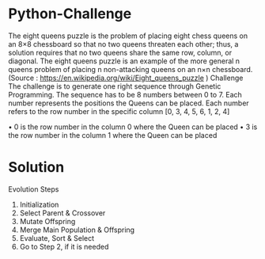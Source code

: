 # Python-Challenge
The eight queens puzzle is the problem of placing eight chess queens on an 8×8 chessboard so that no two queens threaten each other; thus, a solution requires that no two queens share the same row, column, or diagonal. The eight queens puzzle is an example of the more general n queens problem of placing n non-attacking queens on an n×n chessboard. (Source : https://en.wikipedia.org/wiki/Eight_queens_puzzle )	
Challenge
The challenge is to generate one right sequence through Genetic Programming. The sequence has to be 8 numbers between 0 to 7. Each number represents the positions the Queens can be placed. Each number refers to the row number in the specific column [0,	3,	4,	5,	6,	1,	2,	4]

•	0 is the row number in the column 0 where the Queen can be placed
•	3 is the row number in the column 1 where the Queen can be placed

# Solution
Evolution Steps
1. Initialization
2. Select Parent & Crossover
3. Mutate Offspring
4. Merge Main Population & Offspring
5. Evaluate, Sort & Select
6. Go to Step 2, if it is needed
